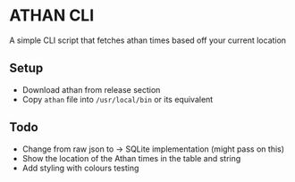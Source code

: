 # ATHAN CLI
A simple CLI script that fetches athan times based off your current location

## Setup
- Download athan from release section
- Copy `athan` file into `/usr/local/bin` or its equivalent 

## Todo
- Change from raw json to -> SQLite implementation (might pass on this)
- Show the location of the Athan times in the table and string
- Add styling with colours
testing

